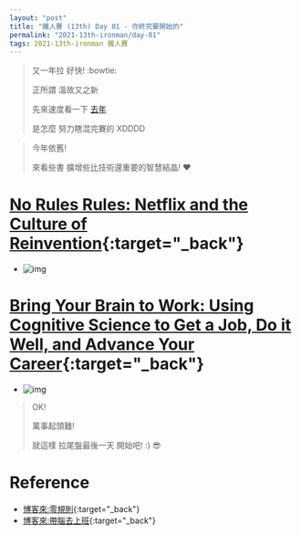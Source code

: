 ```yaml
---
layout: "post"
title: "鐵人賽 (13th) Day 01 - 你終究要開始的"
permalink: "2021-13th-ironman/day-01"
tags: 2021-13th-ironman 鐵人賽
---
```


> 又一年拉 好快! :bowtie:
>
> 正所謂 溫故又之新
>
> 先來速度看一下
> [去年](https://yuting3656.github.io/yutingblog/blog/tag.html#2020-12th-ironman)
>
> 是怎麼 努力瞎混完賽的 XDDDD

> 今年依舊!
>
> 來看些書 擴增些比技術還重要的智慧結晶! :heart:

# [No Rules Rules: Netflix and the Culture of Reinvention](https://www.books.com.tw/products/0010873975?sloc=main){:target="\_back"}

- ![img](https://im2.book.com.tw/image/getImage?i=https://www.books.com.tw/img/001/087/39/0010873975_bc_01.jpg&v=5f898448&w=348&h=348)

# [Bring Your Brain to Work: Using Cognitive Science to Get a Job, Do it Well, and Advance Your Career](https://www.books.com.tw/products/0010874379?sloc=main){:target="\_back"}

- ![img](https://im2.book.com.tw/image/getImage?i=https://www.books.com.tw/img/001/087/43/0010874379.jpg&v=5f900dca&w=348&h=348)

> OK!
>
> 萬事起頭難!
>
> 就這樣 拉尾盤最後一天 開始吧! :) :sunglasses:

# Reference

- [博客來:零規則](https://www.books.com.tw/products/0010873975?sloc=main){:target="\_back"}
- [博客來:帶腦去上班](https://www.books.com.tw/products/0010874379?sloc=main){:target="\_back"}
